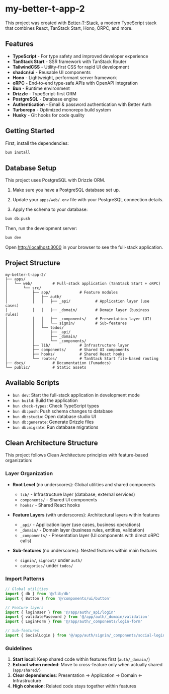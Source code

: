 # my-better-t-app-2

This project was created with [Better-T-Stack](https://github.com/AmanVarshney01/create-better-t-stack), a modern TypeScript stack that combines React, TanStack Start, Hono, ORPC, and more.

## Features

- **TypeScript** - For type safety and improved developer experience
- **TanStack Start** - SSR framework with TanStack Router
- **TailwindCSS** - Utility-first CSS for rapid UI development
- **shadcn/ui** - Reusable UI components
- **Hono** - Lightweight, performant server framework
- **oRPC** - End-to-end type-safe APIs with OpenAPI integration
- **Bun** - Runtime environment
- **Drizzle** - TypeScript-first ORM
- **PostgreSQL** - Database engine
- **Authentication** - Email & password authentication with Better Auth
- **Turborepo** - Optimized monorepo build system
- **Husky** - Git hooks for code quality

## Getting Started

First, install the dependencies:

```bash
bun install
```
## Database Setup

This project uses PostgreSQL with Drizzle ORM.

1. Make sure you have a PostgreSQL database set up.
2. Update your `apps/web/.env` file with your PostgreSQL connection details.

3. Apply the schema to your database:
```bash
bun db:push
```


Then, run the development server:

```bash
bun dev
```

Open [http://localhost:3000](http://localhost:3000) in your browser to see the full-stack application.



## Project Structure

```
my-better-t-app-2/
├── apps/
│   └── web/         # Full-stack application (TanStack Start + oRPC)
│       └── src/
│           ├── app/             # Feature modules
│           │   ├── auth/
│           │   │   ├── _api/           # Application layer (use cases)
│           │   │   ├── _domain/        # Domain layer (business rules)
│           │   │   ├── _components/    # Presentation layer (UI)
│           │   │   └── signin/         # Sub-features
│           │   └── todos/
│           │       ├── _api/
│           │       ├── _domain/
│           │       └── _components/
│           ├── lib/             # Infrastructure layer
│           ├── components/      # Shared UI components
│           ├── hooks/           # Shared React hooks
│           └── routes/          # TanStack Start file-based routing
├── docs/            # Documentation (Fumadocs)
└── public/          # Static assets
```

## Available Scripts

- `bun dev`: Start the full-stack application in development mode
- `bun build`: Build the application
- `bun check-types`: Check TypeScript types
- `bun db:push`: Push schema changes to database
- `bun db:studio`: Open database studio UI
- `bun db:generate`: Generate Drizzle files
- `bun db:migrate`: Run database migrations

## Clean Architecture Structure

This project follows Clean Architecture principles with feature-based organization:

### Layer Organization

- **Root Level** (no underscores): Global utilities and shared components
  - `lib/` - Infrastructure layer (database, external services)
  - `components/` - Shared UI components
  - `hooks/` - Shared React hooks

- **Feature Layers** (with underscores): Architectural layers within features
  - `_api/` - Application layer (use cases, business operations)
  - `_domain/` - Domain layer (business rules, entities, validation)
  - `_components/` - Presentation layer (UI components with direct oRPC calls)

- **Sub-features** (no underscores): Nested features within main features
  - `signin/`, `signout/` under `auth/`
  - `categories/` under `todos/`

### Import Patterns

```typescript
// Global utilities
import { db } from '@/lib/db'
import { Button } from '@/components/ui/button'

// Feature layers
import { loginUser } from '@/app/auth/_api/login'
import { validatePassword } from '@/app/auth/_domain/validation'
import { LoginForm } from '@/app/auth/_components/login-form'

// Sub-features
import { SocialLogin } from '@/app/auth/signin/_components/social-login'
```

### Guidelines

1. **Start local**: Keep shared code within features first (`auth/_domain/`)
2. **Extract when needed**: Move to cross-feature only when actually shared (`app/shared/`)
3. **Clear dependencies**: Presentation → Application → Domain ← Infrastructure
4. **High cohesion**: Related code stays together within features
